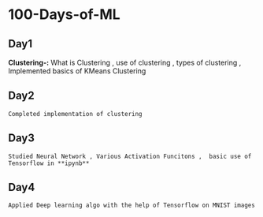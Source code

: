 # 100-Days-of-ML

## Day1 
 **Clustering-:**  What is Clustering , use of clustering , types of clustering ,  Implemented basics of KMeans Clustering
 
## Day2
    Completed implementation of clustering
## Day3 
    Studied Neural Network , Various Activation Funcitons ,  basic use of Tensorflow in **ipynb**   
## Day4
    Applied Deep learning algo with the help of Tensorflow on MNIST images 
